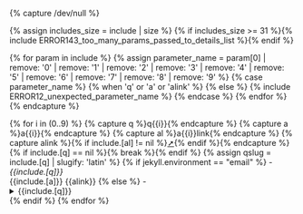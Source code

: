 {% capture /dev/null %}
  <!-- Maximum number of params:
     1 include.class          (CSS class)
    10 include.q0..q9         (questions)
    10 include.a0..a9         (answers)
    10 include.a0link..a9link (links)
    -- ----------------------------------
    31 Total -->
  {% assign includes_size = include | size %}
  {% if includes_size >= 31 %}{% include ERROR143_too_many_params_passed_to_details_list %}{% endif %}

  <!-- Ensure only allowed parameter names are used -->
  {% for param in include %}
    {% assign parameter_name = param[0] | remove: '0' | remove: '1' | remove: '2' | remove: '3' | remove: '4' | remove: '5' | remove: '6' | remove: '7' | remove: '8' | remove: '9' %}
    {% case parameter_name %}
      {% when 'q' or 'a' or 'alink' %}<!-- expected parameter names; do nothing -->
      {% else %}
        {% include ERROR12_unexpected_parameter_name %}
    {% endcase %}
  {% endfor %}
{% endcapture %}
<div class="{{include.class | default: 'qa_details'}} {{jekyll.environment}}" markdown="1">
{% for i in (0..9) %}
  {% capture q %}q{{i}}{% endcapture %}
  {% capture a %}a{{i}}{% endcapture %}
  {% capture al %}a{{i}}link{% endcapture %}
  {% capture alink %}{% if include.[al] != nil %}<a href="{{ include.[al] }}" class="external">➚</a>{% endif %}{% endcapture %}
  {% if include.[q] == nil %}{% break %}{% endif %}
  {% assign qslug = include.[q] | slugify: 'latin' %}
  {% if jekyll.environment == "email" %}
   - <i markdown="1">{{include.[q]}}</i><br>{{include.[a]}}&nbsp;{{alink}}
  {% else %}
   - <details id="{{qslug}}" markdown="1"><summary><span markdown="1">{{include.[q]}}</span></summary>
     {{include.[a]}}&nbsp;{{alink}}
     </details>
  {% endif %}
{% endfor %}
</div>
